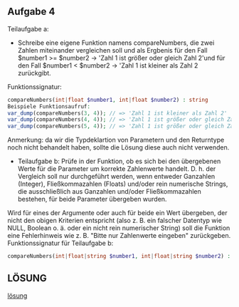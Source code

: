 ## Aufgabe 4 ##
Teilaufgabe a:
- Schreibe eine eigene Funktion namens compareNumbers, die zwei Zahlen miteinander vergleichen soll und als
Ergbenis für den Fall
$number1 >= $number2 → 'Zahl 1 ist größer oder gleich Zahl 2'und für den Fall
$number1 < $number2 → 'Zahl 1 ist kleiner als Zahl 2 zurückgibt.

Funktionssignatur:
``` php
compareNumbers(int|float $number1, int|float $number2) : string
Beispiele Funktionsaufruf:
var_dump(compareNumbers(3, 4)); // => 'Zahl 1 ist kleiner als Zahl 2'
var_dump(compareNumbers(4, 4)); // => 'Zahl 1 ist größer oder gleich Zahl 2'
var_dump(compareNumbers(5, 4)); // => 'Zahl 1 ist größer oder gleich Zahl 2'
``` 
Anmerkung: da wir die Typdeklartion von Parametern und den Returntype noch nicht behandelt haben,
sollte die Lösung diese auch nicht verwenden.

- Teilaufgabe b:
Prüfe in der Funktion, ob es sich bei den übergebenen Werte für die Parameter um korrekte Zahlenwerte
handelt. D. h. der Vergleich soll nur durchgeführt werden, wenn entweder Ganzahlen (Integer),
Fließkommazahlen (Floats) und/oder rein numerische Strings, die ausschließlich aus Ganzahlen und/oder
Fließkommazahlen bestehen, für beide Parameter übergeben wurden.

Wird für eines der Argumente oder auch für beide ein Wert übergeben, der nicht den obigen Kriterien
entspricht (also z. B. ein falscher Datentyp wie NULL, Boolean o. ä. oder ein nicht rein numerischer String) soll
die Funktion eine Fehlerhinweis wie z. B. "Bitte nur Zahlenwerte eingeben" zurückgeben.
Funktionssignatur für Teilaufgabe b:
```php
compareNumbers(int|float|string $number1, int|float|string $number2) : string
```

## LÖSUNG ##
[lösung](AUFGABE_4.php)